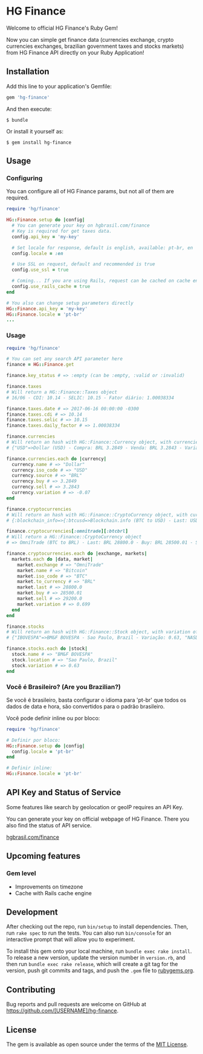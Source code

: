 # HG Finance

Welcome to official HG Finance's Ruby Gem!

Now you can simple get finance data (currencies exchange, crypto currencies exchanges, brazilian government taxes and stocks markets) from HG Finance API directly on your Ruby Application!

## Installation

Add this line to your application's Gemfile:

```ruby
gem 'hg-finance'
```

And then execute:

    $ bundle

Or install it yourself as:

    $ gem install hg-finance

## Usage

### Configuring

You can configure all of HG Finance params, but not all of them are required.

```ruby
require 'hg/finance'

HG::Finance.setup do |config|
  # You can generate your key on hgbrasil.com/finance
  # Key is required for get taxes data.
  config.api_key = 'my-key'

  # Set locale for response, default is english, available: pt-br, en
  config.locale = :en

  # Use SSL on request, default and recommended is true
  config.use_ssl = true

  # Coming... If you are using Rails, request can be cached on cache engine
  config.use_rails_cache = true
end

# You also can change setup parameters directly
HG::Finance.api_key = 'my-key'
HG::Finance.locale = 'pt-br'
...
```

### Usage
```ruby
require 'hg/finance'

# You can set any search API parameter here
finance = HG::Finance.get

finance.key_status # => :empty (can be :empty, :valid or :invalid)

finance.taxes
# Will return a HG::Finance::Taxes object
# 16/06 - CDI: 10.14 - SELIC: 10.15 - Fator diário: 1.00038334

finance.taxes.date # => 2017-06-16 00:00:00 -0300
finance.taxes.cdi # => 10.14
finance.taxes.selic # => 10.15
finance.taxes.daily_factor # => 1.00038334

finance.currencies
# Will return an hash with HG::Finance::Currency object, with currencies exchange from BRL
# {"USD"=>Dollar (USD) - Compra: BRL 3.2849 - Venda: BRL 3.2843 - Variação: -0.07, "EUR"=>Eu...

finance.currencies.each do |currency|
  currency.name # => "Dollar"
  currency.iso_code # => "USD"
  currency.source # => "BRL"
  currency.buy # => 3.2849
  currency.sell # => 3.2843
  currency.variation # => -0.07
end

finance.cryptocurrencies
# Will return an hash with HG::Finance::CryptoCurrency object, with currencies exchanges as symbols keys
# {:blockchain_info=>{:btcusd=>Blockchain.info (BTC to USD) - Last: USD 7446.0000905 - Buy: USD 7446.0000905 - Sell

finance.cryptocurrencies[:omnitrade][:btcbrl]
# Will return a HG::Finance::CryptoCurrency object
# => OmniTrade (BTC to BRL) - Last: BRL 28800.0 - Buy: BRL 28500.01 - Sell: BRL 29200.0 - Variation: 0.699

finance.cryptocurrencies.each do |exchange, markets|
  markets.each do |data, market|
    market.exchange # => "OmniTrade"
    market.name # => "Bitcoin"
    market.iso_code # => "BTC"
    market.to_currency # => "BRL"
    market.last # => 28800.0
    market.buy # => 28500.01
    market.sell # => 29200.0
    market.variation # => 0.699
  end
end

finance.stocks
# Will return an hash with HG::Finance::Stock object, with variation of some stock markets
# {"IBOVESPA"=>BM&F BOVESPA - Sao Paulo, Brazil - Variação: 0.63, "NASDAQ"=>NASD...

finance.stocks.each do |stock|
  stock.name # => "BM&F BOVESPA"
  stock.location # => "Sao Paulo, Brazil"
  stock.variation # => 0.63
end

```

### Você é Brasileiro? (Are you Brazilian?)

Se você é brasileiro, basta configurar o idioma para 'pt-br' que todos os dados de data e hora, são convertidos para o padrão brasileiro.

Você pode definir inline ou por bloco:

```ruby
require 'hg/finance'

# Definir por bloco:
HG::Finance.setup do |config|
  config.locale = 'pt-br'
end

# Definir inline:
HG::Finance.locale = 'pt-br'

```

## API Key and Status of Service

Some features like search by geolocation or geoIP requires an API Key.

You can generate your key on official webpage of HG Finance.
There you also find the status of API service.

[hgbrasil.com/finance](http://hgbrasil.com/status/finance/#chaves-de-api)

## Upcoming features

### Gem level

- Improvements on timezone
- Cache with Rails cache engine

## Development

After checking out the repo, run `bin/setup` to install dependencies. Then, run `rake spec` to run the tests. You can also run `bin/console` for an interactive prompt that will allow you to experiment.

To install this gem onto your local machine, run `bundle exec rake install`. To release a new version, update the version number in `version.rb`, and then run `bundle exec rake release`, which will create a git tag for the version, push git commits and tags, and push the `.gem` file to [rubygems.org](https://rubygems.org).

## Contributing

Bug reports and pull requests are welcome on GitHub at https://github.com/[USERNAME]/hg-finance.


## License

The gem is available as open source under the terms of the [MIT License](http://opensource.org/licenses/MIT).
